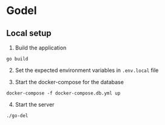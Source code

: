 # Godel

## Local setup

1. Build the application
```
go build
```

2. Set the expected environment variables in `.env.local` file

3. Start the docker-compose for the database
```
docker-compose -f docker-compose.db.yml up
```

4. Start the server
```
./go-del
```